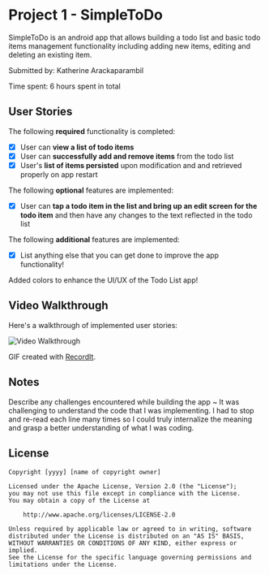 # Project 1 - SimpleToDo

SimpleToDo is an android app that allows building a todo list and basic todo items management functionality including adding new items, editing and deleting an existing item.

Submitted by: Katherine Arackaparambil

Time spent: 6 hours spent in total

## User Stories

The following **required** functionality is completed:

* [x] User can **view a list of todo items**
* [x] User can **successfully add and remove items** from the todo list
* [x] User's **list of items persisted** upon modification and and retrieved properly on app restart

The following **optional** features are implemented:

* [x] User can **tap a todo item in the list and bring up an edit screen for the todo item** and then have any changes to the text reflected in the todo list

The following **additional** features are implemented:

* [x] List anything else that you can get done to improve the app functionality!

Added colors to enhance the UI/UX of the Todo List app!

## Video Walkthrough

Here's a walkthrough of implemented user stories:

<img src='http://g.recordit.co/Iz7ottrO0Q.gif' title='Video Walkthrough' width='' alt='Video Walkthrough' />

GIF created with [RecordIt](http://recordit.co/).

## Notes

Describe any challenges encountered while building the app ~
It was challenging to understand the code that I was implementing. 
I had to stop and re-read each line many times so I could truly internalize the meaning and grasp a better understanding of what I was coding. 

## License

    Copyright [yyyy] [name of copyright owner]

    Licensed under the Apache License, Version 2.0 (the "License");
    you may not use this file except in compliance with the License.
    You may obtain a copy of the License at

        http://www.apache.org/licenses/LICENSE-2.0

    Unless required by applicable law or agreed to in writing, software
    distributed under the License is distributed on an "AS IS" BASIS,
    WITHOUT WARRANTIES OR CONDITIONS OF ANY KIND, either express or implied.
    See the License for the specific language governing permissions and
    limitations under the License.

